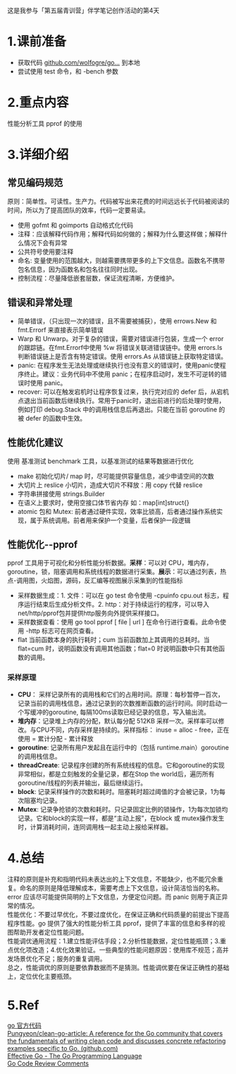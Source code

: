 这是我参与「第五届青训营」伴学笔记创作活动的第4天
# 1.课前准备
-   获取代码 [github.com/wolfogre/go…](https://github.com/wolfogre/go-pprof-practice) 到本地
-   尝试使用 test 命令，和 -bench 参数
# 2.重点内容
性能分析工具 pprof 的使用
# 3.详细介绍
## 常见编码规范
原则：简单性。可读性。生产力。代码被写出来花费的时间远远长于代码被阅读的时间，所以为了提高团队的效率，代码一定要易读。
- 使用 gofmt 和 goimports 自动格式化代码
- 注释：应该解释代码作用；解释代码如何做的；解释为什么要这样做；解释什么情况下会有异常
- 公共符号使用要注释
- 命名: 变量使用的范围越大，则越需要携带更多的上下文信息。函数名不携带包名信息，因为函数名和包名往往同时出现。
- 控制流程：尽量降低嵌套层数，保证流程清晰，方便维护。
## 错误和异常处理
- 简单错误，（只出现一次的错误，且不需要被捕获），使用 errows.New 和 fmt.Errorf 来直接表示简单错误
- Warp 和 Unwarp。对于复杂的错误，需要对错误进行包装，生成一个 error 的跟踪链。在fmt.Errorf中使用 %w 将错误关联进错误链中。使用 errors.Is 判断错误链上是否含有特定错误。使用 errors.As 从错误链上获取特定错误。
- panic: 在程序发生无法处理或继续执行也没有意义的错误时，使用panic使程序终止。建议：业务代码中不使用 panic；在程序启动时，发生不可逆转的错误时使用 panic。
- recover: 可以在触发宕机时让程序恢复过来，执行完对应的 defer 后，从宕机点退出当前函数后继续执行。常用于panic时，退出前进行的后处理时使用，例如打印 debug.Stack 中的调用栈信息后再退出。只能在当前 goroutine 的被 defer 的函数中生效。
## 性能优化建议
使用 基准测试 benchmark 工具，以基准测试的结果等数据进行优化
- make 初始化切片/ map 时，尽可能提供容量信息，减少申请空间的次数
- 大切片上 reslice 小切片，造成大切片不释放：用 copy 代替 reslice
- 字符串拼接使用 strings.Builder
- 在语义上要求时，使用空接口体节省内存 如：map\[int]struct{}
- atomic 包和 Mutex: 前者通过硬件实现，效率比锁高，后者通过操作系统实现，属于系统调用。前者用来保护一个变量，后者保护一段逻辑

## 性能优化--pprof
pprof 工具用于可视化和分析性能分析数据。**采样**：可以对 CPU，堆内存，goroutine，锁，阻塞调用和系统线程的数据进行采集。**展示**：可以通过列表，热点-调用图，火焰图，源码，反汇编等视图展示采集到的性能指标

- 采样数据生成：1. 文件：可以在 go test 命令使用 -cpuinfo cpu.out 标志，程序运行结束后生成分析文件。2. http：对于持续运行的程序，可以导入net/http/pprof包并提供http服务向外提供采样接口。
- 采样数据查看：使用 go tool pprof \[ file | url ] 在命令行进行查看。此命令使用 -http 标志可在网页查看。
- flat 当前函数本身的执行耗时；cum 当前函数加上其调用的总耗时。当 flat=cum 时，说明函数没有调用其他函数；flat=0 时说明函数中只有其他函数的调用。

### 采样原理
- **CPU**： 采样记录所有的调用栈和它们的占用时间。原理：每秒暂停一百次，记录当前的调用栈信息，通过记录到的次数推断函数的运行时间。同时启动一个写缓冲的goroutine, 每隔100ms读取已经记录的信息，写入输出流。
- **堆内存**：记录堆上内存的分配，默认每分配 512KB 采样一次。采样率可以修改。与CPU不同，内存采样是持续的。采样指标： inuse = alloc - free，正在使用 = 累计分配 - 累计释放
- **goroutine**: 记录所有用户发起且在运行中的（包括 runtime.main）goroutine的调用栈信息。
- **threadCreate**: 记录程序创建的所有系统线程的信息。它和goroutine的实现非常相似，都是立刻触发的全量记录，都在Stop the world后，遍历所有goroutine/线程的列表并输出，最后继续运行。
- **block**: 记录采样操作的次数和耗时。阻塞耗时超过阈值的才会被记录，1为每次阻塞均记录。
- **Mutex**: 记录争抢锁的次数和耗时。只记录固定比例的锁操作，1为每次加锁均记录。它和block的实现一样，都是“主动上报”，在block 或 mutex操作发生时，计算消耗时间，连同调用栈一起主动上报给采样器。
# 4.总结
注释的原则是补充和指明代码未表达出的上下文信息，不能缺少，也不能冗余重复。命名的原则是降低理解成本，需要考虑上下文信息，设计简洁恰当的名称。error 应该尽可能提供简明的上下文信息，方便定位问题。而 panic 则用于真正异常的情况。<br>
性能优化：不要过早优化，不要过度优化，在保证正确和代码质量的前提出下提高程序性能。go 提供了强大的性能分析工具 pprof，提供了丰富的信息和多样的视图帮助开发者定位性能问题。<br>
性能调优通用流程：1.建立性能评估手段；2.分析性能数据，定位性能瓶颈；3.重点优化项改造；4.优化效果验证。一些典型的性能问题原因：使用库不规范；高并发场景优化不足；服务的重复调用。<br>
总之，性能调优的原则是要依靠数据而不是猜测。性能调优要在保证正确性的基础上，定位优化主要瓶颈。
# 5.Ref
[go 官方代码](https://github.com/golang/go/tree/master/src)<br>
[Pungyeon/clean-go-article: A reference for the Go community that covers the fundamentals of writing clean code and discusses concrete refactoring examples specific to Go. (github.com)](https://github.com/Pungyeon/clean-go-article)<br>
[Effective Go - The Go Programming Language](https://go.dev/doc/effective_go)<br>
[Go Code Review Comments](https://github.com/golang/go/wiki/CodeReviewComments)